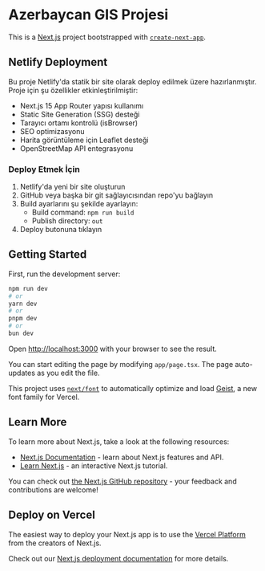 # Azerbaycan GIS Projesi

This is a [Next.js](https://nextjs.org) project bootstrapped with [`create-next-app`](https://nextjs.org/docs/app/api-reference/cli/create-next-app).

## Netlify Deployment

Bu proje Netlify'da statik bir site olarak deploy edilmek üzere hazırlanmıştır. Proje için şu özellikler etkinleştirilmiştir:

- Next.js 15 App Router yapısı kullanımı
- Static Site Generation (SSG) desteği
- Tarayıcı ortamı kontrolü (isBrowser)
- SEO optimizasyonu
- Harita görüntüleme için Leaflet desteği
- OpenStreetMap API entegrasyonu

### Deploy Etmek İçin

1. Netlify'da yeni bir site oluşturun
2. GitHub veya başka bir git sağlayıcısından repo'yu bağlayın
3. Build ayarlarını şu şekilde ayarlayın:
   - Build command: `npm run build`
   - Publish directory: `out`
4. Deploy butonuna tıklayın

## Getting Started

First, run the development server:

```bash
npm run dev
# or
yarn dev
# or
pnpm dev
# or
bun dev
```

Open [http://localhost:3000](http://localhost:3000) with your browser to see the result.

You can start editing the page by modifying `app/page.tsx`. The page auto-updates as you edit the file.

This project uses [`next/font`](https://nextjs.org/docs/app/building-your-application/optimizing/fonts) to automatically optimize and load [Geist](https://vercel.com/font), a new font family for Vercel.

## Learn More

To learn more about Next.js, take a look at the following resources:

- [Next.js Documentation](https://nextjs.org/docs) - learn about Next.js features and API.
- [Learn Next.js](https://nextjs.org/learn) - an interactive Next.js tutorial.

You can check out [the Next.js GitHub repository](https://github.com/vercel/next.js) - your feedback and contributions are welcome!

## Deploy on Vercel

The easiest way to deploy your Next.js app is to use the [Vercel Platform](https://vercel.com/new?utm_medium=default-template&filter=next.js&utm_source=create-next-app&utm_campaign=create-next-app-readme) from the creators of Next.js.

Check out our [Next.js deployment documentation](https://nextjs.org/docs/app/building-your-application/deploying) for more details.
